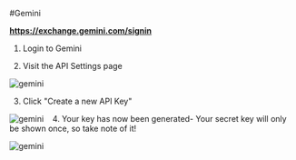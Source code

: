 #Gemini

**https://exchange.gemini.com/signin**

1. Login to Gemini

2. Visit the API Settings page

![gemini](/img/api-document/gemini-settings.png)

3. Click "Create a new API Key"

![gemini](/img/api-document/gemini-newapi.png)
  
4. Your key has now been generated- Your secret key will only be shown once, so take note of it!

![gemini](/img/api-document/gemini-secretkey.png)
